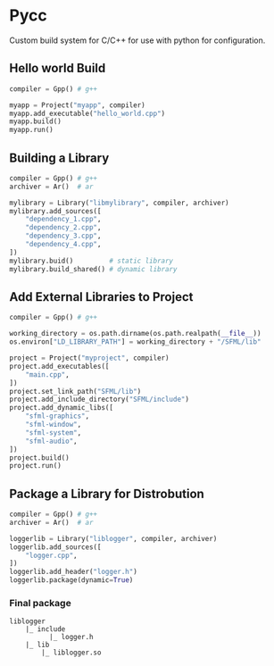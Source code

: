 # Pycc

Custom build system for C/C++ for use with python for configuration.

## Hello world Build
```python
compiler = Gpp() # g++

myapp = Project("myapp", compiler)
myapp.add_executable("hello_world.cpp")
myapp.build()
myapp.run()
```

## Building a Library
```python
compiler = Gpp() # g++
archiver = Ar()  # ar

mylibrary = Library("libmylibrary", compiler, archiver)
mylibrary.add_sources([
    "dependency_1.cpp",
    "dependency_2.cpp",
    "dependency_3.cpp",
    "dependency_4.cpp",
])
mylibrary.buid()         # static library
mylibrary.build_shared() # dynamic library
```

## Add External Libraries to Project
```python
compiler = Gpp() # g++

working_directory = os.path.dirname(os.path.realpath(__file__))
os.environ["LD_LIBRARY_PATH"] = working_directory + "/SFML/lib"

project = Project("myproject", compiler)
project.add_executables([
    "main.cpp",
])
project.set_link_path("SFML/lib")
project.add_include_directory("SFML/include")
project.add_dynamic_libs([
    "sfml-graphics",
    "sfml-window",
    "sfml-system",
    "sfml-audio",
])
project.build()
project.run()
```

## Package a Library for Distrobution
```python
compiler = Gpp() # g++
archiver = Ar()  # ar

loggerlib = Library("liblogger", compiler, archiver)
loggerlib.add_sources([
    "logger.cpp",
])
loggerlib.add_header("logger.h")
loggerlib.package(dynamic=True)
```

### Final package
```
liblogger
    |_ include
          |_ logger.h
    |_ lib
        |_ liblogger.so
```